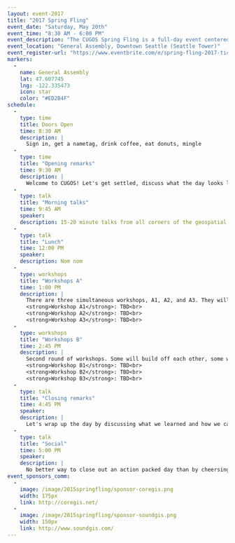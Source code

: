 ```yaml
---
layout: event-2017
title: "2017 Spring Fling"
event_date: "Saturday, May 20th"
event_time: "8:30 AM - 6:00 PM"
event_description: "The CUGOS Spring Fling is a full-day event centered around open source geography. This is a great way to learn about new mapping software, hear how companies are integrating location into their products, and get some hands-on experience with important tools like Leaflet, AWS, Turf.js, and QGIS. We welcome students, professionals, map lovers, coders, and anyone with a passion for learning about spatial information. The Spring Fling is designed for anyone with an interest in maps and open source software."
event_location: "General Assembly, Downtown Seattle (Seattle Tower)"
event_register-url: "https://www.eventbrite.com/e/spring-fling-2017-tickets-33297602024"
markers:
  -
    name: General Assembly
    lat: 47.607745
    lng: -122.335473
    icon: star
    color: "#ED2B4F"
schedule:
  -
    type: time
    title: Doors Open
    time: 8:30 AM
    description: |
      Sign in, get a nametag, drink coffee, eat donuts, mingle
  -
    type: time
    title: "Opening remarks"
    time: 9:30 AM
    description: |
      Welcome to CUGOS! Let's get settled, discuss what the day looks like, and get excited for the opportunity to share a space together.
  -
    type: talk
    title: "Morning talks"
    time: 9:45 AM
    speaker:
    description: 15-20 minute talks from all corners of the geospatial community
  -
    type: talk
    title: "Lunch"
    time: 12:00 PM
    speaker:
    description: Nom nom
  -
    type: workshops
    title: "Workshops A"
    time: 1:00 PM
    description: |
      There are three simultaneous workshops, A1, A2, and A3. They will be split between different rooms throughout the space.<br><br>
      <strong>Workshop A1</strong>: TBD<br>
      <strong>Workshop A2</strong>: TBD<br>
      <strong>Workshop A3</strong>: TBD<br>
  -
    type: workshops
    title: "Workshops B"
    time: 2:45 PM
    description: |
      Second round of workshops. Some will build off each other, some will be completely new.<br><br>
      <strong>Workshop B1</strong>: TBD<br>
      <strong>Workshop B2</strong>: TBD<br>
      <strong>Workshop B3</strong>: TBD<br>
  -
    type: talk
    title: "Closing remarks"
    time: 4:45 PM
    speaker:
    description: |
      Let's wrap up the day by discussing what we learned and how we can keep the momentum going at the next CUGOS meeting.
  -
    type: talk
    title: "Social"
    time: 5:00 PM
    speaker:
    description: |
      No better way to close out an action packed day than by cheersing your soda or beer with new friends. Location TBD.
event_sponsors_comm:
  -
    image: /image/2015springfling/sponsor-coregis.png
    width: 175px
    link: http://coregis.net/
  -
    image: /image/2015springfling/sponsor-soundgis.png
    width: 150px
    link: http://www.soundgis.com/
---
```

